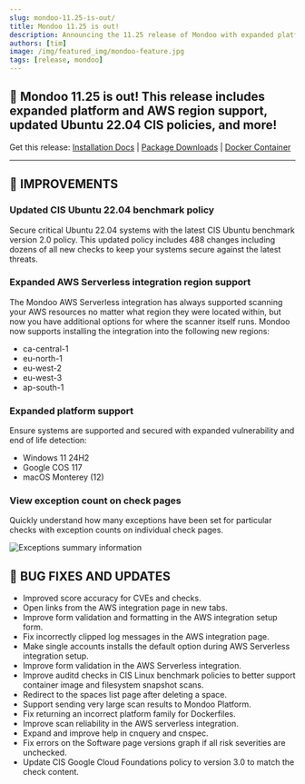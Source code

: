 ```yaml
---
slug: mondoo-11.25-is-out/
title: Mondoo 11.25 is out!
description: Announcing the 11.25 release of Mondoo with expanded platform and AWS region support, updated Ubuntu 22.04 CIS policies, and more!
authors: [tim]
image: /img/featured_img/mondoo-feature.jpg
tags: [release, mondoo]
---
```


## 🥳 Mondoo 11.25 is out! This release includes expanded platform and AWS region support, updated Ubuntu 22.04 CIS policies, and more!

Get this release: [Installation Docs](https://mondoo.com/docs/cnspec/) | [Package Downloads](https://releases.mondoo.com/cnspec/) | [Docker Container](https://hub.docker.com/r/mondoo/cnspec)

---

## 🧹 IMPROVEMENTS

### Updated CIS Ubuntu 22.04 benchmark policy

Secure critical Ubuntu 22.04 systems with the latest CIS Ubuntu benchmark version 2.0 policy. This updated policy includes 488 changes including dozens of all new checks to keep your systems secure against the latest threats.

### Expanded AWS Serverless integration region support

The Mondoo AWS Serverless integration has always supported scanning your AWS resources no matter what region they were located within, but now you have additional options for where the scanner itself runs. Mondoo now supports installing the integration into the following new regions:

- ca-central-1
- eu-north-1
- eu-west-2
- eu-west-3
- ap-south-1

### Expanded platform support

Ensure systems are supported and secured with expanded vulnerability and end of life detection:

- Windows 11 24H2
- Google COS 117
- macOS Monterey (12)

### View exception count on check pages

Quickly understand how many exceptions have been set for particular checks with exception counts on individual check pages.

![Exceptions summary information](/img/releases/2024-10-08-mondoo-11.25-is-out/exceptions.png)

## 🐛 BUG FIXES AND UPDATES

- Improved score accuracy for CVEs and checks.
- Open links from the AWS integration page in new tabs.
- Improve form validation and formatting in the AWS integration setup form.
- Fix incorrectly clipped log messages in the AWS integration page.
- Make single accounts installs the default option during AWS Serverless integration setup.
- Improve form validation in the AWS Serverless integration.
- Improve auditd checks in CIS Linux benchmark policies to better support container image and filesystem snapshot scans.
- Redirect to the spaces list page after deleting a space.
- Support sending very large scan results to Mondoo Platform.
- Fix returning an incorrect platform family for Dockerfiles.
- Improve scan reliability in the AWS serverless integration.
- Expand and improve help in cnquery and cnspec.
- Fix errors on the Software page versions graph if all risk severities are unchecked.
- Update CIS Google Cloud Foundations policy to version 3.0 to match the check content.
